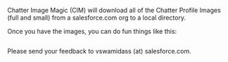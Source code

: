 Chatter Image Magic (CIM) will download all of the Chatter Profile Images (full and small) from a salesforce.com org to a local directory.

Once you have the images, you can do fun things like this:

![![](http://chatter-image-magic.googlecode.com/svn/wiki/chatty_thumb.png)](http://chatter-image-magic.googlecode.com/svn/wiki/chatty_small.png)

Please send your feedback to vswamidass (at) salesforce.com.